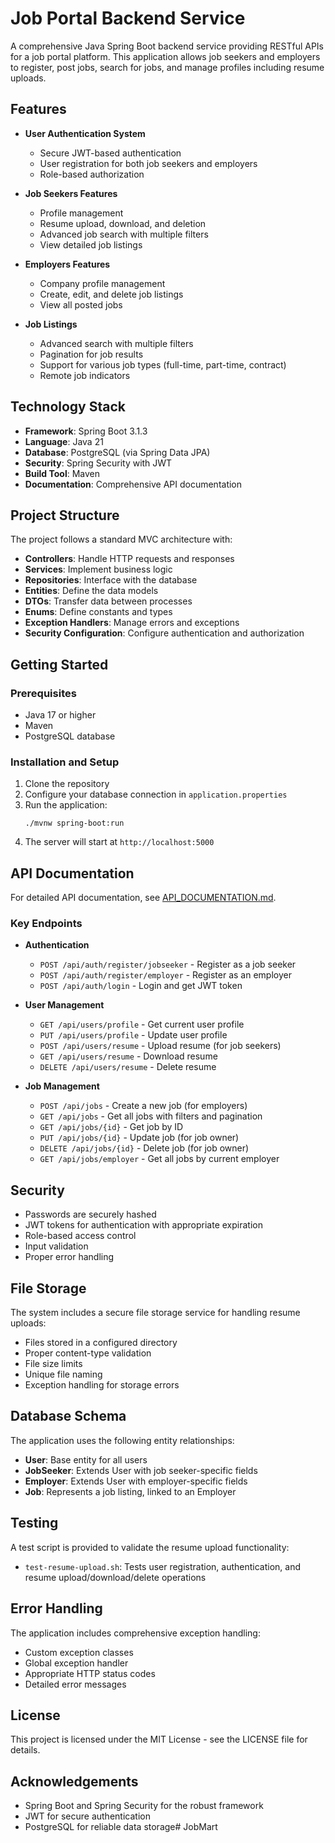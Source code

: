 # Job Portal Backend Service

A comprehensive Java Spring Boot backend service providing RESTful APIs for a job portal platform. This application allows job seekers and employers to register, post jobs, search for jobs, and manage profiles including resume uploads.

## Features

- **User Authentication System**
  - Secure JWT-based authentication
  - User registration for both job seekers and employers
  - Role-based authorization

- **Job Seekers Features**
  - Profile management
  - Resume upload, download, and deletion
  - Advanced job search with multiple filters
  - View detailed job listings

- **Employers Features**
  - Company profile management
  - Create, edit, and delete job listings
  - View all posted jobs

- **Job Listings**
  - Advanced search with multiple filters
  - Pagination for job results
  - Support for various job types (full-time, part-time, contract)
  - Remote job indicators

## Technology Stack

- **Framework**: Spring Boot 3.1.3
- **Language**: Java 21
- **Database**: PostgreSQL (via Spring Data JPA)
- **Security**: Spring Security with JWT
- **Build Tool**: Maven
- **Documentation**: Comprehensive API documentation

## Project Structure

The project follows a standard MVC architecture with:

- **Controllers**: Handle HTTP requests and responses
- **Services**: Implement business logic
- **Repositories**: Interface with the database
- **Entities**: Define the data models
- **DTOs**: Transfer data between processes
- **Enums**: Define constants and types
- **Exception Handlers**: Manage errors and exceptions
- **Security Configuration**: Configure authentication and authorization

## Getting Started

### Prerequisites

- Java 17 or higher
- Maven
- PostgreSQL database

### Installation and Setup

1. Clone the repository
2. Configure your database connection in `application.properties`
3. Run the application:
   ```
   ./mvnw spring-boot:run
   ```
4. The server will start at `http://localhost:5000`

## API Documentation

For detailed API documentation, see [API_DOCUMENTATION.md](API_DOCUMENTATION.md).

### Key Endpoints

- **Authentication**
  - `POST /api/auth/register/jobseeker` - Register as a job seeker
  - `POST /api/auth/register/employer` - Register as an employer
  - `POST /api/auth/login` - Login and get JWT token

- **User Management**
  - `GET /api/users/profile` - Get current user profile
  - `PUT /api/users/profile` - Update user profile
  - `POST /api/users/resume` - Upload resume (for job seekers)
  - `GET /api/users/resume` - Download resume
  - `DELETE /api/users/resume` - Delete resume

- **Job Management**
  - `POST /api/jobs` - Create a new job (for employers)
  - `GET /api/jobs` - Get all jobs with filters and pagination
  - `GET /api/jobs/{id}` - Get job by ID
  - `PUT /api/jobs/{id}` - Update job (for job owner)
  - `DELETE /api/jobs/{id}` - Delete job (for job owner)
  - `GET /api/jobs/employer` - Get all jobs by current employer

## Security

- Passwords are securely hashed
- JWT tokens for authentication with appropriate expiration
- Role-based access control
- Input validation
- Proper error handling

## File Storage

The system includes a secure file storage service for handling resume uploads:
- Files stored in a configured directory
- Proper content-type validation
- File size limits
- Unique file naming
- Exception handling for storage errors

## Database Schema

The application uses the following entity relationships:

- **User**: Base entity for all users
- **JobSeeker**: Extends User with job seeker-specific fields
- **Employer**: Extends User with employer-specific fields
- **Job**: Represents a job listing, linked to an Employer

## Testing

A test script is provided to validate the resume upload functionality:
- `test-resume-upload.sh`: Tests user registration, authentication, and resume upload/download/delete operations

## Error Handling

The application includes comprehensive exception handling:
- Custom exception classes
- Global exception handler
- Appropriate HTTP status codes
- Detailed error messages

## License

This project is licensed under the MIT License - see the LICENSE file for details.

## Acknowledgements

- Spring Boot and Spring Security for the robust framework
- JWT for secure authentication
- PostgreSQL for reliable data storage#   J o b M a r t 
 
 
